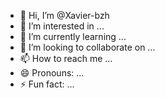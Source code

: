- 👋 Hi, I’m @Xavier-bzh
- 👀 I’m interested in ...
- 🌱 I’m currently learning ...
- 💞️ I’m looking to collaborate on ...
- 📫 How to reach me ...
- 😄 Pronouns: ...
- ⚡ Fun fact: ...

<!---
Xavier-bzh/Xavier-bzh is a ✨ special ✨ repository because its `README.md` (this file) appears on your GitHub profile.
You can click the Preview link to take a look at your changes.
--->
